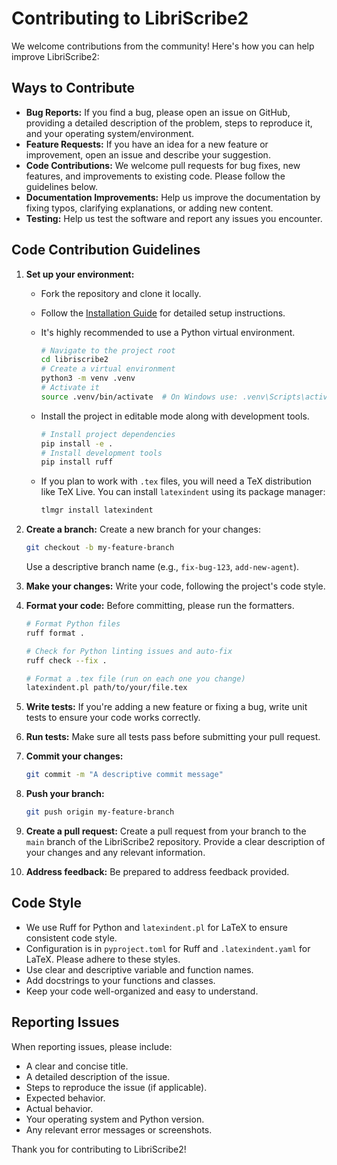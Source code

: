 # Contributing to LibriScribe2

We welcome contributions from the community!  Here's how you can help improve LibriScribe2:

## Ways to Contribute

* **Bug Reports:**  If you find a bug, please open an issue on GitHub, providing a detailed description of the problem, steps to reproduce it, and your operating system/environment.
* **Feature Requests:**  If you have an idea for a new feature or improvement, open an issue and describe your suggestion.
* **Code Contributions:**  We welcome pull requests for bug fixes, new features, and improvements to existing code.  Please follow the guidelines below.
* **Documentation Improvements:**  Help us improve the documentation by fixing typos, clarifying explanations, or adding new content.
* **Testing:**  Help us test the software and report any issues you encounter.

## Code Contribution Guidelines

1. **Set up your environment:**
    * Fork the repository and clone it locally.
    * Follow the [Installation Guide](../INSTALL.md) for detailed setup instructions.
    * It's highly recommended to use a Python virtual environment.

      ```bash
      # Navigate to the project root
      cd libriscribe2
      # Create a virtual environment
      python3 -m venv .venv
      # Activate it
      source .venv/bin/activate  # On Windows use: .venv\Scripts\activate
      ```

    * Install the project in editable mode along with development tools.

      ```bash
      # Install project dependencies
      pip install -e .
      # Install development tools
      pip install ruff
      ```

    * If you plan to work with `.tex` files, you will need a TeX distribution like TeX Live. You can install `latexindent` using its package manager:

      ```bash
      tlmgr install latexindent
      ```

2. **Create a branch:** Create a new branch for your changes:

    ```bash
    git checkout -b my-feature-branch
    ```

    Use a descriptive branch name (e.g., `fix-bug-123`, `add-new-agent`).
3. **Make your changes:**  Write your code, following the project's code style.
4. **Format your code:** Before committing, please run the formatters.

    ```bash
    # Format Python files
    ruff format .

    # Check for Python linting issues and auto-fix
    ruff check --fix .

    # Format a .tex file (run on each one you change)
    latexindent.pl path/to/your/file.tex
    ```

5. **Write tests:**  If you're adding a new feature or fixing a bug, write unit tests to ensure your code works correctly.
6. **Run tests:**  Make sure all tests pass before submitting your pull request.
7. **Commit your changes:**

    ```bash
    git commit -m "A descriptive commit message"
    ```

8. **Push your branch:**

    ```bash
    git push origin my-feature-branch
    ```

9. **Create a pull request:**  Create a pull request from your branch to the `main` branch of the LibriScribe2 repository. Provide a clear description of your changes and any relevant information.
10. **Address feedback:** Be prepared to address feedback provided.

## Code Style

* We use Ruff for Python and `latexindent.pl` for LaTeX to ensure consistent code style.
* Configuration is in `pyproject.toml` for Ruff and `.latexindent.yaml` for LaTeX. Please adhere to these styles.
* Use clear and descriptive variable and function names.
* Add docstrings to your functions and classes.
* Keep your code well-organized and easy to understand.

## Reporting Issues

When reporting issues, please include:

* A clear and concise title.
* A detailed description of the issue.
* Steps to reproduce the issue (if applicable).
* Expected behavior.
* Actual behavior.
* Your operating system and Python version.
* Any relevant error messages or screenshots.

Thank you for contributing to LibriScribe2!
